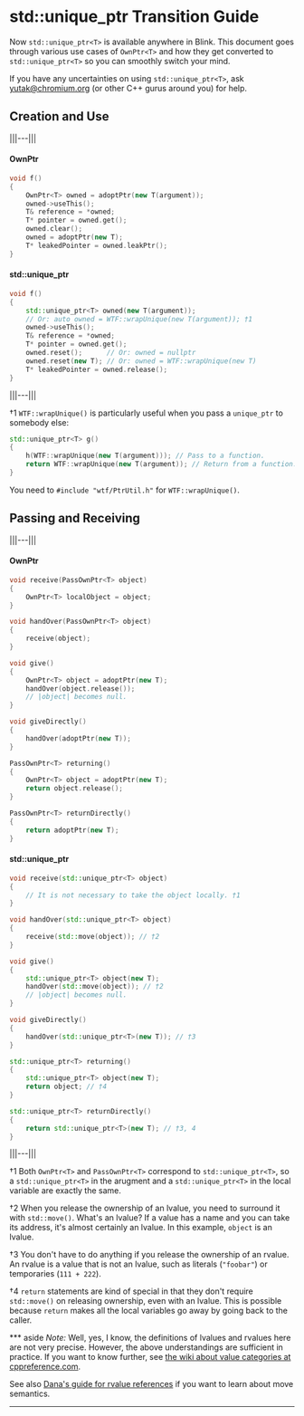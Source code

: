 # std::unique_ptr Transition Guide

Now `std::unique_ptr<T>` is available anywhere in Blink. This document goes through various use cases of `OwnPtr<T>`
and how they get converted to `std::unique_ptr<T>` so you can smoothly switch your mind.

If you have any uncertainties on using `std::unique_ptr<T>`, ask yutak@chromium.org (or other C++ gurus around you)
for help.

## Creation and Use

|||---|||
#### OwnPtr

```c++
void f()
{
    OwnPtr<T> owned = adoptPtr(new T(argument));
    owned->useThis();
    T& reference = *owned;
    T* pointer = owned.get();
    owned.clear();
    owned = adoptPtr(new T);
    T* leakedPointer = owned.leakPtr();
}
```

#### std::unique_ptr

```c++
void f()
{
    std::unique_ptr<T> owned(new T(argument));
    // Or: auto owned = WTF::wrapUnique(new T(argument)); †1
    owned->useThis();
    T& reference = *owned;
    T* pointer = owned.get();
    owned.reset();      // Or: owned = nullptr
    owned.reset(new T); // Or: owned = WTF::wrapUnique(new T)
    T* leakedPointer = owned.release();
}
```
|||---|||

†1 `WTF::wrapUnique()` is particularly useful when you pass a `unique_ptr` to somebody else:

```c++
std::unique_ptr<T> g()
{
    h(WTF::wrapUnique(new T(argument))); // Pass to a function.
    return WTF::wrapUnique(new T(argument)); // Return from a function.
}

```

You need to `#include "wtf/PtrUtil.h"` for `WTF::wrapUnique()`.

## Passing and Receiving

|||---|||
#### OwnPtr

```c++
void receive(PassOwnPtr<T> object)
{
    OwnPtr<T> localObject = object;
}

void handOver(PassOwnPtr<T> object)
{
    receive(object);
}

void give()
{
    OwnPtr<T> object = adoptPtr(new T);
    handOver(object.release());
    // |object| becomes null.
}

void giveDirectly()
{
    handOver(adoptPtr(new T));
}

PassOwnPtr<T> returning()
{
    OwnPtr<T> object = adoptPtr(new T);
    return object.release();
}

PassOwnPtr<T> returnDirectly()
{
    return adoptPtr(new T);
}
```

#### std::unique_ptr

```c++
void receive(std::unique_ptr<T> object)
{
    // It is not necessary to take the object locally. †1
}

void handOver(std::unique_ptr<T> object)
{
    receive(std::move(object)); // †2
}

void give()
{
    std::unique_ptr<T> object(new T);
    handOver(std::move(object)); // †2
    // |object| becomes null.
}

void giveDirectly()
{
    handOver(std::unique_ptr<T>(new T)); // †3
}

std::unique_ptr<T> returning()
{
    std::unique_ptr<T> object(new T);
    return object; // †4
}

std::unique_ptr<T> returnDirectly()
{
    return std::unique_ptr<T>(new T); // †3, 4
}
```

|||---|||

†1 Both `OwnPtr<T>` and `PassOwnPtr<T>` correspond to `std::unique_ptr<T>`, so a `std::unique_ptr<T>` in the
arugment and a `std::unique_ptr<T>` in the local variable are exactly the same.

†2 When you release the ownership of an lvalue, you need to surround it with `std::move()`. What's an lvalue? If
a value has a name and you can take its address, it's almost certainly an lvalue. In this example, `object` is
an lvalue.

†3 You don't have to do anything if you release the ownership of an rvalue. An rvalue is a value that is not
an lvalue, such as literals (`"foobar"`) or temporaries (`111 + 222`).

†4 `return` statements are kind of special in that they don't require `std::move()` on releasing ownership, even with
an lvalue. This is possible because `return` makes all the local variables go away by going back to the caller.

*** aside
*Note:* Well, yes, I know, the definitions of lvalues and rvalues here are not very precise. However, the above
understandings are sufficient in practice. If you want to know further, see
[the wiki about value categories at cppreference.com](http://en.cppreference.com/w/cpp/language/value_category).

See also [Dana's guide for rvalue references](https://sites.google.com/a/chromium.org/dev/rvalue-references)
if you want to learn about move semantics.
***

